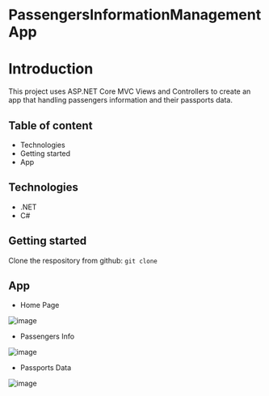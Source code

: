 # PassengersInformationManagementApp
# Introduction
This project uses ASP.NET Core MVC Views and Controllers to create an app that handling passengers information and their passports data.

## Table of content
- Technologies
- Getting started
- App

## Technologies 
- .NET
- C#

## Getting started
Clone the respository from github: ```git clone```

## App
- Home Page

![image](https://github.com/qinahros27/PassengersInformationManagementApp/assets/101724167/d133466c-00f1-431f-9cde-760221e31705)

- Passengers Info

![image](https://github.com/qinahros27/PassengersInformationManagementApp/assets/101724167/f7ec1b5f-796e-4383-a59f-9e9233cdc8b0)

- Passports Data

![image](https://github.com/qinahros27/PassengersInformationManagementApp/assets/101724167/5a8bcb5b-c1dc-4dad-9da7-100c6b3658ee)



